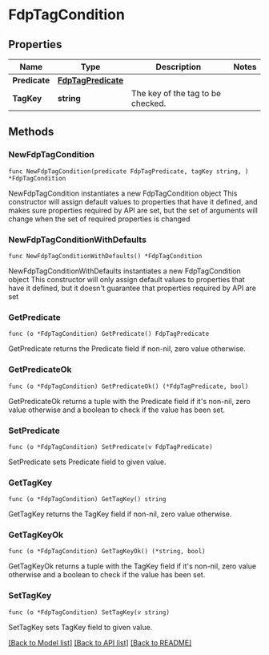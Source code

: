 # FdpTagCondition

## Properties

Name | Type | Description | Notes
------------ | ------------- | ------------- | -------------
**Predicate** | [**FdpTagPredicate**](FdpTagPredicate.md) |  | 
**TagKey** | **string** | The key of the tag to be checked. | 

## Methods

### NewFdpTagCondition

`func NewFdpTagCondition(predicate FdpTagPredicate, tagKey string, ) *FdpTagCondition`

NewFdpTagCondition instantiates a new FdpTagCondition object
This constructor will assign default values to properties that have it defined,
and makes sure properties required by API are set, but the set of arguments
will change when the set of required properties is changed

### NewFdpTagConditionWithDefaults

`func NewFdpTagConditionWithDefaults() *FdpTagCondition`

NewFdpTagConditionWithDefaults instantiates a new FdpTagCondition object
This constructor will only assign default values to properties that have it defined,
but it doesn't guarantee that properties required by API are set

### GetPredicate

`func (o *FdpTagCondition) GetPredicate() FdpTagPredicate`

GetPredicate returns the Predicate field if non-nil, zero value otherwise.

### GetPredicateOk

`func (o *FdpTagCondition) GetPredicateOk() (*FdpTagPredicate, bool)`

GetPredicateOk returns a tuple with the Predicate field if it's non-nil, zero value otherwise
and a boolean to check if the value has been set.

### SetPredicate

`func (o *FdpTagCondition) SetPredicate(v FdpTagPredicate)`

SetPredicate sets Predicate field to given value.


### GetTagKey

`func (o *FdpTagCondition) GetTagKey() string`

GetTagKey returns the TagKey field if non-nil, zero value otherwise.

### GetTagKeyOk

`func (o *FdpTagCondition) GetTagKeyOk() (*string, bool)`

GetTagKeyOk returns a tuple with the TagKey field if it's non-nil, zero value otherwise
and a boolean to check if the value has been set.

### SetTagKey

`func (o *FdpTagCondition) SetTagKey(v string)`

SetTagKey sets TagKey field to given value.



[[Back to Model list]](../README.md#documentation-for-models) [[Back to API list]](../README.md#documentation-for-api-endpoints) [[Back to README]](../README.md)


